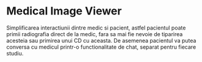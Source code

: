 # Medical Image Viewer

Simplificarea interactiunii dintre medic si pacient, astfel pacientul poate primii radiografia direct de la medic, fara sa mai fie nevoie de tiparirea acesteia sau primirea unui CD cu aceasta.
De asemenea pacientul va putea conversa cu medicul printr-o functionalitate de chat, separat pentru fiecare studiu.
